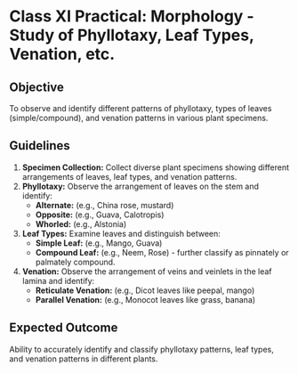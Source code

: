 # Class XI Practical: Morphology - Study of Phyllotaxy, Leaf Types, Venation, etc.

## Objective
To observe and identify different patterns of phyllotaxy, types of leaves (simple/compound), and venation patterns in various plant specimens.

## Guidelines
1.  **Specimen Collection:** Collect diverse plant specimens showing different arrangements of leaves, leaf types, and venation patterns.
2.  **Phyllotaxy:** Observe the arrangement of leaves on the stem and identify:
    *   **Alternate:** (e.g., China rose, mustard)
    *   **Opposite:** (e.g., Guava, Calotropis)
    *   **Whorled:** (e.g., Alstonia)
3.  **Leaf Types:** Examine leaves and distinguish between:
    *   **Simple Leaf:** (e.g., Mango, Guava)
    *   **Compound Leaf:** (e.g., Neem, Rose) - further classify as pinnately or palmately compound.
4.  **Venation:** Observe the arrangement of veins and veinlets in the leaf lamina and identify:
    *   **Reticulate Venation:** (e.g., Dicot leaves like peepal, mango)
    *   **Parallel Venation:** (e.g., Monocot leaves like grass, banana)

## Expected Outcome
Ability to accurately identify and classify phyllotaxy patterns, leaf types, and venation patterns in different plants.